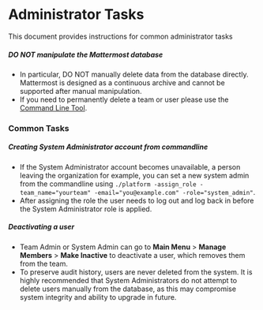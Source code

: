 # Administrator Tasks 

This document provides instructions for common administrator tasks

##### **DO NOT manipulate the Mattermost database**
  - In particular, DO NOT manually delete data from the database directly. Mattermost is designed as a continuous archive and cannot be supported after manual manipulation.
  - If you need to permanently delete a team or user please use the [Command Line Tool](../administration/command-line-tools.md).

### Common Tasks

##### Creating System Administrator account from commandline
  - If the System Administrator account becomes unavailable, a person leaving the organization for example, you can set a new system admin from the commandline using `./platform -assign_role -team_name="yourteam" -email="you@example.com" -role="system_admin"`. 
  - After assigning the role the user needs to log out and log back in before the System Administrator role is applied.

##### Deactivating a user 

  - Team Admin or System Admin can go to **Main Menu** > **Manage Members** > **Make Inactive** to deactivate a user, which removes them from the team. 
  - To preserve audit history, users are never deleted from the system. It is highly recommended that System Administrators do not attempt to delete users manually from the database, as this may compromise system integrity and ability to upgrade in future. 
